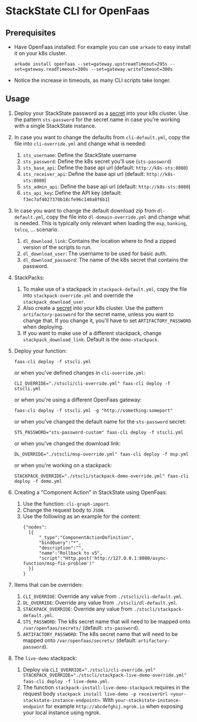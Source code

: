 # StackState CLI for OpenFaas

## Prerequisites

+ Have OpenFaas installed: For example you can use `arkade` to easy install it on your k8s cluster.
  ```
  arkade install openfaas --set=gateway.upstreamTimeout=295s --set=gateway.readTimeout=300s --set=gateway.writeTimeout=300s
  ```
+ Notice the increase in timeouts, as many CLI scripts take longer.  

## Usage

1. Deploy your StackState password as a [secret](https://docs.openfaas.com/reference/secrets/#define-a-secret-in-kubernetes-advanced) into your k8s cluster. Use the pattern `sts-password` for the secret name in case you're working with a single StackState instance.
1. In case you want to change the defaults from `cli-default.yml`, copy the file into `cli-override.yml` and change what is needed:
    1. `sts_username`: Define the StackState username
    1. `sts_password`: Define the k8s secret you'll use (`sts-password`)
    1. `sts_base_api`: Define the base api url (default: `http://k8s-sts:8080`)
    1. `sts_receiver_api`: Define the base api url (default: `http://k8s-sts:8080`)
    1. `sts_admin_api`: Define the base api url (default: `http://k8s-sts:8080`)
    1. `sts_api_key`: Define the API key (default: `f3ec7af4027370b18cfe96c140a8f6b1`)
1. In case you want to change the default download zip from `dl-default.yml`, copy the file into `dl-domain-override.yml` and change what is needed. This is typically only relevant when loading the `msp`, `banking`, `telco`, ... scenario.
    1. `dl_download_link`: Contains the location where to find a zipped version of the scripts to run.
    1. `dl_download_user`: The username to be used for basic auth.
    1. `dl_download_password`: The name of the k8s secret that contains the password.
1. StackPacks:
    1. To make use of a stackpack in `stackpack-default.yml`, copy the file into `stackpack-override.yml` and override the `stackpack_download_user`. 
    1. Also create a [secret](https://docs.openfaas.com/reference/secrets/#define-a-secret-in-kubernetes-advanced) into your k8s cluster. Use the pattern `artifactory-password` for the secret name, unless you want to change that. If you change it, you'll have to set `ARTIFACTORY_PASSWORD` when deploying.
    1. If you want to make use of a different stackpack, change `stackpack_download_link`. Default is the `demo-stackpack`.
1. Deploy your function:

   `faas-cli deploy -f stscli.yml`

   or when you've defined changes in `cli-override.yml`:

   `CLI_OVERRIDE="./stscli/cli-override.yml" faas-cli deploy -f stscli.yml`

   or when you're using a different OpenFaas gateway:

   `faas-cli deploy -f stscli.yml -g "http://something:someport"`

   or when you've changed the default name for the `sts-password` secret:

   `STS_PASSWORD="sts-password-custom" faas-cli deploy -f stscli.yml`

   or when you've changed the download link:

   `DL_OVERRIDE="./stscli/msp-override.yml" faas-cli deploy -f msp.yml`

   or when you're working on a stackpack:

   `STACKPACK_OVERRIDE="./stscli/stackpack-demo-override.yml" faas-cli deploy -f demo.yml`
1. Creating a "Component Action" in StackState using OpenFaas:
    1. Use the function: `cli-graph-import`.
    1. Change the request body to `JSON`.
    1. Use the following as an example for the content:
       ```
       {"nodes":
         [{
             "_type":"ComponentActionDefinition",
             "bindQuery":"*",
             "description":"",
             "name":"Rollback to v5",
             "script":"Http.post('http://127.0.0.1:8080/async-function/msp-fix-problem')"
         }]
       }
       ```
1. Items that can be overriden:
    1. `CLI_OVERRIDE`: Override any value from `./stscli/cli-default.yml`.
    1. `DL_OVERRIDE`: Override any value from `./stscli/dl-default.yml`.
    1. `STACKPACK_OVERRIDE`: Override any value from `./stscli/stackpack-default.yml`.
    1. `STS_PASSWORD`: The k8s secret name that will need to be mapped onto `/var/openfaas/secrets/` (default: `sts-password`).
    1. `ARTIFACTORY_PASSWORD`: The k8s secret name that will need to be mapped onto `/var/openfaas/secrets/` (default: `artifactory-password`).
1. The `live-demo` stackpack:
    1. Deploy via `CLI_OVERRIDE="./stscli/cli-override.yml" STACKPACK_OVERRIDE="./stscli/stackpack-live-demo-override.yml" faas-cli deploy -f live-demo.yml`.
    1. The function `stackpack-install-live-demo-stackpack` requires in the request body `stackpack install live-demo -p receiverUrl <your-stackstate-instance-endpoint>`. With `your-stackstate-instance-endpoint` for example `http://abcdefghij.ngrok.io` when exposing your local instance using ngrok.
